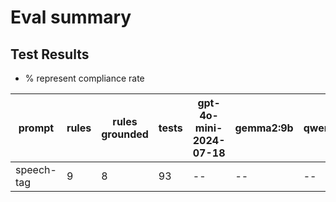 # Eval summary
  
## Test Results

- % represent compliance rate

|prompt|rules|rules grounded|tests|gpt-4o-mini-2024-07-18|gemma2:9b|qwen2.5:3b|llama3.2:1b|
|-|-|-|-|-|-|-|-|
|speech\-tag|9|8|93|\-\-|\-\-|\-\-|\-\-|


